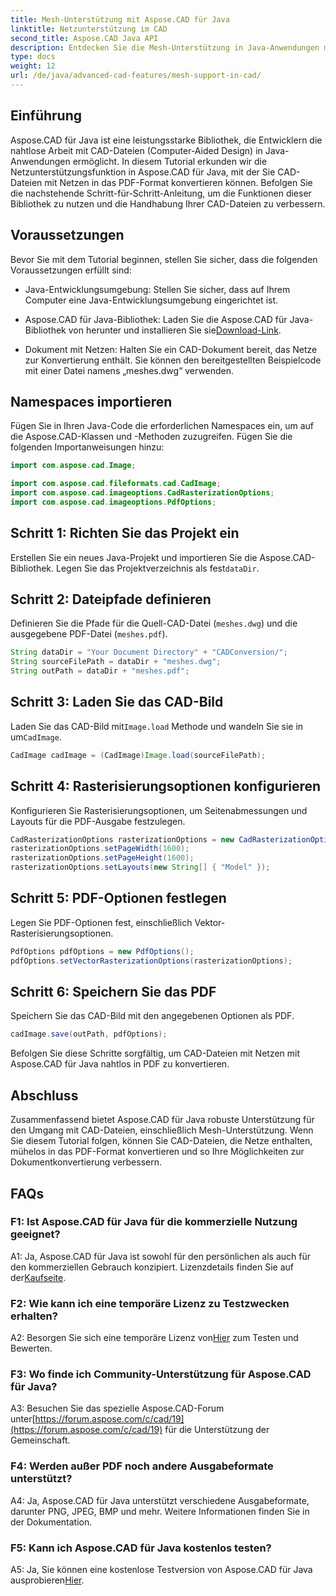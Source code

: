 ```yaml
---
title: Mesh-Unterstützung mit Aspose.CAD für Java
linktitle: Netzunterstützung im CAD
second_title: Aspose.CAD Java API
description: Entdecken Sie die Mesh-Unterstützung in Java-Anwendungen mit Aspose.CAD. Konvertieren Sie CAD-Dateien mühelos in PDF.
type: docs
weight: 12
url: /de/java/advanced-cad-features/mesh-support-in-cad/
---
```

## Einführung

Aspose.CAD für Java ist eine leistungsstarke Bibliothek, die Entwicklern die nahtlose Arbeit mit CAD-Dateien (Computer-Aided Design) in Java-Anwendungen ermöglicht. In diesem Tutorial erkunden wir die Netzunterstützungsfunktion in Aspose.CAD für Java, mit der Sie CAD-Dateien mit Netzen in das PDF-Format konvertieren können. Befolgen Sie die nachstehende Schritt-für-Schritt-Anleitung, um die Funktionen dieser Bibliothek zu nutzen und die Handhabung Ihrer CAD-Dateien zu verbessern.

## Voraussetzungen

Bevor Sie mit dem Tutorial beginnen, stellen Sie sicher, dass die folgenden Voraussetzungen erfüllt sind:

- Java-Entwicklungsumgebung: Stellen Sie sicher, dass auf Ihrem Computer eine Java-Entwicklungsumgebung eingerichtet ist.

-  Aspose.CAD für Java-Bibliothek: Laden Sie die Aspose.CAD für Java-Bibliothek von herunter und installieren Sie sie[Download-Link](https://releases.aspose.com/cad/java/).

- Dokument mit Netzen: Halten Sie ein CAD-Dokument bereit, das Netze zur Konvertierung enthält. Sie können den bereitgestellten Beispielcode mit einer Datei namens „meshes.dwg“ verwenden.

## Namespaces importieren

Fügen Sie in Ihren Java-Code die erforderlichen Namespaces ein, um auf die Aspose.CAD-Klassen und -Methoden zuzugreifen. Fügen Sie die folgenden Importanweisungen hinzu:

```java
import com.aspose.cad.Image;

import com.aspose.cad.fileformats.cad.CadImage;
import com.aspose.cad.imageoptions.CadRasterizationOptions;
import com.aspose.cad.imageoptions.PdfOptions;
```

## Schritt 1: Richten Sie das Projekt ein

Erstellen Sie ein neues Java-Projekt und importieren Sie die Aspose.CAD-Bibliothek. Legen Sie das Projektverzeichnis als fest`dataDir`.

## Schritt 2: Dateipfade definieren

Definieren Sie die Pfade für die Quell-CAD-Datei (`meshes.dwg`) und die ausgegebene PDF-Datei (`meshes.pdf`).

```java
String dataDir = "Your Document Directory" + "CADConversion/";
String sourceFilePath = dataDir + "meshes.dwg";
String outPath = dataDir + "meshes.pdf";
```

## Schritt 3: Laden Sie das CAD-Bild

 Laden Sie das CAD-Bild mit`Image.load` Methode und wandeln Sie sie in um`CadImage`.

```java
CadImage cadImage = (CadImage)Image.load(sourceFilePath);
```

## Schritt 4: Rasterisierungsoptionen konfigurieren

Konfigurieren Sie Rasterisierungsoptionen, um Seitenabmessungen und Layouts für die PDF-Ausgabe festzulegen.

```java
CadRasterizationOptions rasterizationOptions = new CadRasterizationOptions();
rasterizationOptions.setPageWidth(1600);
rasterizationOptions.setPageHeight(1600);
rasterizationOptions.setLayouts(new String[] { "Model" });
```

## Schritt 5: PDF-Optionen festlegen

Legen Sie PDF-Optionen fest, einschließlich Vektor-Rasterisierungsoptionen.

```java
PdfOptions pdfOptions = new PdfOptions();
pdfOptions.setVectorRasterizationOptions(rasterizationOptions);
```

## Schritt 6: Speichern Sie das PDF

Speichern Sie das CAD-Bild mit den angegebenen Optionen als PDF.

```java
cadImage.save(outPath, pdfOptions);
```

Befolgen Sie diese Schritte sorgfältig, um CAD-Dateien mit Netzen mit Aspose.CAD für Java nahtlos in PDF zu konvertieren.

## Abschluss

Zusammenfassend bietet Aspose.CAD für Java robuste Unterstützung für den Umgang mit CAD-Dateien, einschließlich Mesh-Unterstützung. Wenn Sie diesem Tutorial folgen, können Sie CAD-Dateien, die Netze enthalten, mühelos in das PDF-Format konvertieren und so Ihre Möglichkeiten zur Dokumentkonvertierung verbessern.

## FAQs

### F1: Ist Aspose.CAD für Java für die kommerzielle Nutzung geeignet?

 A1: Ja, Aspose.CAD für Java ist sowohl für den persönlichen als auch für den kommerziellen Gebrauch konzipiert. Lizenzdetails finden Sie auf der[Kaufseite](https://purchase.aspose.com/buy).

### F2: Wie kann ich eine temporäre Lizenz zu Testzwecken erhalten?

 A2: Besorgen Sie sich eine temporäre Lizenz von[Hier](https://purchase.aspose.com/temporary-license/) zum Testen und Bewerten.

### F3: Wo finde ich Community-Unterstützung für Aspose.CAD für Java?

 A3: Besuchen Sie das spezielle Aspose.CAD-Forum unter[https://forum.aspose.com/c/cad/19](https://forum.aspose.com/c/cad/19) für die Unterstützung der Gemeinschaft.

### F4: Werden außer PDF noch andere Ausgabeformate unterstützt?

A4: Ja, Aspose.CAD für Java unterstützt verschiedene Ausgabeformate, darunter PNG, JPEG, BMP und mehr. Weitere Informationen finden Sie in der Dokumentation.

### F5: Kann ich Aspose.CAD für Java kostenlos testen?

 A5: Ja, Sie können eine kostenlose Testversion von Aspose.CAD für Java ausprobieren[Hier](https://releases.aspose.com/).